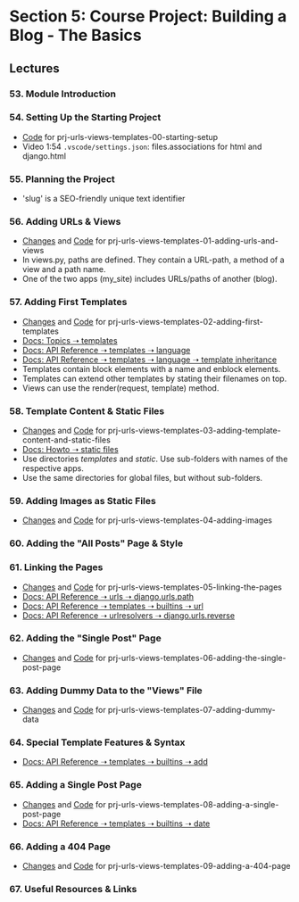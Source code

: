 # Section 5: Course Project: Building a Blog - The Basics

## Lectures

### 53. Module Introduction

### 54. Setting Up the Starting Project

- [Code](https://github.com/adibaba/django-practical-guide-course-code/tree/prj-urls-views-templates-00-starting-setup)
  for prj-urls-views-templates-00-starting-setup
- Video 1:54 ```.vscode/settings.json```: files.associations for html and django.html

### 55. Planning the Project

- 'slug' is a SEO-friendly unique text identifier

### 56. Adding URLs & Views

- [Changes](https://github.com/adibaba/django-practical-guide-course-code/compare/eb4d56a..5d0a0d3) and
  [Code](https://github.com/adibaba/django-practical-guide-course-code/tree/prj-urls-views-templates-01-adding-urls-and-views)
  for prj-urls-views-templates-01-adding-urls-and-views
- In views.py, paths are defined. They contain a URL-path, a method of a view and a path name.
- One of the two apps (my_site) includes URLs/paths of another (blog).

### 57. Adding First Templates

- [Changes](https://github.com/adibaba/django-practical-guide-course-code/compare/5d0a0d3..1a1d655) and
  [Code](https://github.com/adibaba/django-practical-guide-course-code/tree/prj-urls-views-templates-02-adding-first-templates)
  for prj-urls-views-templates-02-adding-first-templates
- [Docs: Topics ➝ templates](https://docs.djangoproject.com/en/4.2/topics/templates/)
- [Docs: API Reference ➝ templates ➝ language](https://docs.djangoproject.com/en/4.2/ref/templates/language/)
- [Docs: API Reference ➝ templates ➝ language ➝  template inheritance](https://docs.djangoproject.com/en/4.2/ref/templates/language/#template-inheritance)
- Templates contain block elements with a name and enblock elements.
- Templates can extend other templates by stating their filenames on top.
- Views can use the render(request, template) method.

### 58. Template Content & Static Files

- [Changes](https://github.com/adibaba/django-practical-guide-course-code/compare/1a1d655..48d03da) and
  [Code](https://github.com/adibaba/django-practical-guide-course-code/tree/prj-urls-views-templates-03-adding-template-content-and-static-files)
  for prj-urls-views-templates-03-adding-template-content-and-static-files
- [Docs: Howto ➝ static files](https://docs.djangoproject.com/en/4.2/howto/static-files/)
- Use directories *templates* and *static*. Use sub-folders with names of the respective apps.
- Use the same directories for global files, but without sub-folders.

### 59. Adding Images as Static Files

- [Changes](https://github.com/adibaba/django-practical-guide-course-code/compare/48d03da..fb853a1) and
  [Code](https://github.com/adibaba/django-practical-guide-course-code/tree/prj-urls-views-templates-04-adding-images)
  for prj-urls-views-templates-04-adding-images

### 60. Adding the "All Posts" Page & Style

### 61. Linking the Pages

- [Changes](https://github.com/adibaba/django-practical-guide-course-code/compare/fb853a1..420a5f4) and
  [Code](https://github.com/adibaba/django-practical-guide-course-code/tree/prj-urls-views-templates-05-linking-the-pages)
  for prj-urls-views-templates-05-linking-the-pages
- [Docs: API Reference ➝ urls ➝  django.urls.path](https://docs.djangoproject.com/en/4.2/ref/urls/#django.urls.path)
- [Docs: API Reference ➝ templates ➝ builtins ➝  url](https://docs.djangoproject.com/en/4.2/ref/templates/builtins/#url)
- [Docs: API Reference ➝ urlresolvers ➝  django.urls.reverse](https://docs.djangoproject.com/en/4.2/ref/urlresolvers/#django.urls.reverse)

### 62. Adding the "Single Post" Page

- [Changes](https://github.com/adibaba/django-practical-guide-course-code/compare/420a5f4..2b25885) and
  [Code](https://github.com/adibaba/django-practical-guide-course-code/tree/prj-urls-views-templates-06-adding-the-single-post-page)
  for prj-urls-views-templates-06-adding-the-single-post-page

### 63. Adding Dummy Data to the "Views" File

- [Changes](https://github.com/adibaba/django-practical-guide-course-code/compare/2b25885..8703a3d) and
  [Code](https://github.com/adibaba/django-practical-guide-course-code/tree/prj-urls-views-templates-07-adding-dummy-data)
  for prj-urls-views-templates-07-adding-dummy-data

### 64. Special Template Features & Syntax

- [Docs: API Reference ➝ templates ➝ builtins ➝  add](https://docs.djangoproject.com/en/4.2/ref/templates/builtins/#add)

### 65. Adding a Single Post Page

- [Changes](https://github.com/adibaba/django-practical-guide-course-code/compare/8703a3d..38436b7) and
  [Code](https://github.com/adibaba/django-practical-guide-course-code/tree/prj-urls-views-templates-08-adding-a-single-post-page)
  for prj-urls-views-templates-08-adding-a-single-post-page
- [Docs: API Reference ➝ templates ➝ builtins ➝  date](https://docs.djangoproject.com/en/4.2/ref/templates/builtins/#date)

### 66. Adding a 404 Page

- [Changes](https://github.com/adibaba/django-practical-guide-course-code/compare/38436b7..db9f310) and
  [Code](https://github.com/adibaba/django-practical-guide-course-code/tree/prj-urls-views-templates-09-adding-a-404-page)
  for prj-urls-views-templates-09-adding-a-404-page

### 67. Useful Resources & Links

